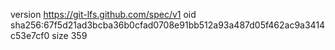 version https://git-lfs.github.com/spec/v1
oid sha256:67f5d21ad3bcba36b0cfad0708e91bb512a93a487d05f462ac9a3414c53e7cf0
size 359
